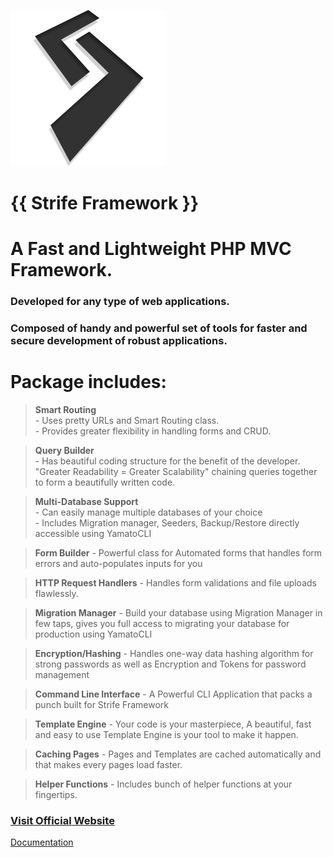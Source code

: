 ![Strife Framework](assets/img/strife.png)
# {{ Strife Framework }}
# A Fast and Lightweight PHP MVC Framework.
### Developed for any type of web applications.
### Composed of handy and powerful set of tools for faster and secure development of robust applications.

# Package includes:
  > **Smart Routing**  
    - Uses pretty URLs and Smart Routing class.  
    - Provides greater flexibility in handling forms and CRUD.
    
  > **Query Builder**  
    - Has beautiful coding structure for the benefit of the developer.  
     "Greater Readability = Greater Scalability" chaining queries together to form a beautifully written code.  
  
  > **Multi-Database Support**  
    - Can easily manage multiple databases of your choice  
    - Includes Migration manager, Seeders, Backup/Restore directly accessible using YamatoCLI
  
  > **Form Builder**
    - Powerful class for Automated forms that handles form errors and auto-populates inputs
      for you
 
  > **HTTP Request Handlers**
    - Handles form validations and file uploads flawlessly.
    
  > **Migration Manager**
    - Build your database using Migration Manager in few taps, gives you full access to migrating your database for production using YamatoCLI
  
  > **Encryption/Hashing**
    - Handles one-way data hashing algorithm for strong passwords
    as well as Encryption and Tokens for password management
  
  > **Command Line Interface**
    - A Powerful CLI Application that packs a punch built for Strife Framework
    
  > **Template Engine**
    - Your code is your masterpiece, A beautiful, fast and easy to use Template Engine is your tool to make it happen.  
      
  > **Caching Pages**
    - Pages and Templates are cached automatically and that makes every pages load faster.
  
  > **Helper Functions**
    - Includes bunch of helper functions at your fingertips.
    
    
### <a href="http://strifeframework.ml">Visit Official Website</a>
<a href="http://strifeframework.ml">Documentation</a>
